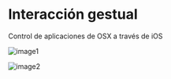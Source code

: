 Interacción gestual
====

Control de aplicaciones de OSX a través de iOS


![image1](https://raw.githubusercontent.com/antoniojuansanchez/remote-me-app/master/capture1.png)

![image2](https://raw.githubusercontent.com/antoniojuansanchez/remote-me-app/master/capture2.png)
